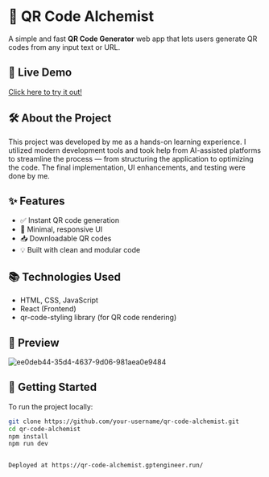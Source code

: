 # 📱 QR Code Alchemist

A simple and fast **QR Code Generator** web app that lets users generate QR codes from any input text or URL.

## 🔗 Live Demo
[Click here to try it out!](https://qr-code-generator-kappa-gilt.vercel.app/)

## 🛠️ About the Project

This project was developed by me as a hands-on learning experience. I utilized modern development tools and took help from AI-assisted platforms to streamline the process — from structuring the application to optimizing the code. The final implementation, UI enhancements, and testing were done by me.

## ✨ Features

- ✅ Instant QR code generation
- 🎨 Minimal, responsive UI
- 📥 Downloadable QR codes
- 💡 Built with clean and modular code

## 📚 Technologies Used

- HTML, CSS, JavaScript
- React (Frontend)
- qr-code-styling library (for QR code rendering)

## 📸 Preview

![ee0deb44-35d4-4637-9d06-981aea0e9484](https://github.com/user-attachments/assets/9c758ea7-a72c-42d9-b195-749748eac6ed)


## 🚀 Getting Started

To run the project locally:

```bash
git clone https://github.com/your-username/qr-code-alchemist.git
cd qr-code-alchemist
npm install
npm run dev


Deployed at https://qr-code-alchemist.gptengineer.run/
